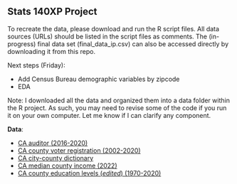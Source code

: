 ## Stats 140XP Project

To recreate the data, please download and run the R script files. All data sources (URLs) should be listed in the script files as comments. The (in-progress) final data set (final_data_ip.csv) can also be accessed directly by downloading it from this repo.

Next steps (Friday): 
- Add Census Bureau demographic variables by zipcode
- EDA

Note: I downloaded all the data and organized them into a data folder within the R project. As such, you may need to revise some of the code if you run it on your own computer. Let me know if I can clarify any component.

**Data**:
- [CA auditor (2016-2020)](https://www.auditor.ca.gov/local_high_risk/dashboard-csa) 
- [CA county voter registration (2002-2020)](https://www.sos.ca.gov/elections/voter-registration/voter-registration-statistics) 
- [CA city-county dictionary](https://bythenumbers.sco.ca.gov/Raw-Data/Cities-Raw-Data-for-Fiscal-Years-2020-21/kyrq-f99p)
- [CA median county income (2022)](https://data.ca.gov/dataset/income-limits-by-county)
- [CA county education levels (*edited*) (1970-2020)](https://www.ers.usda.gov/data-products/county-level-data-sets/county-level-data-sets-download-data/)
